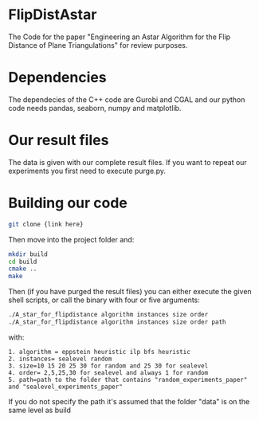 # FlipDistAstar
The Code for the paper "Engineering an Astar Algorithm for the Flip Distance of Plane Triangulations" for review purposes.

# Dependencies
The dependecies of the C++ code are Gurobi and CGAL and our python code needs pandas, seaborn, numpy and matplotlib.

# Our result files
The data is given with our complete result files. If you want to repeat our experiments you first need to execute purge.py.



# Building our code 
```bash
git clone {link here}
```
Then move into the project folder and:
```bash
mkdir build
cd build
cmake ..
make 
```

Then (if you have purged the result files) you can either execute the given shell scripts, or call the binary with four or five arguments:
```bash
./A_star_for_flipdistance algorithm instances size order 
./A_star_for_flipdistance algorithm instances size order path
```
with:

	1. algorithm = eppstein heuristic ilp bfs heuristic
	2. instances= sealevel random
	3. size=10 15 20 25 30 for random and 25 30 for sealevel
	4. order= 2,5,25,30 for sealevel and always 1 for random
	5. path=path to the folder that contains "random_experiments_paper" and "sealevel_experiments_paper"

If you do not specify the path it's assumed that the folder "data" is on the same level as build
